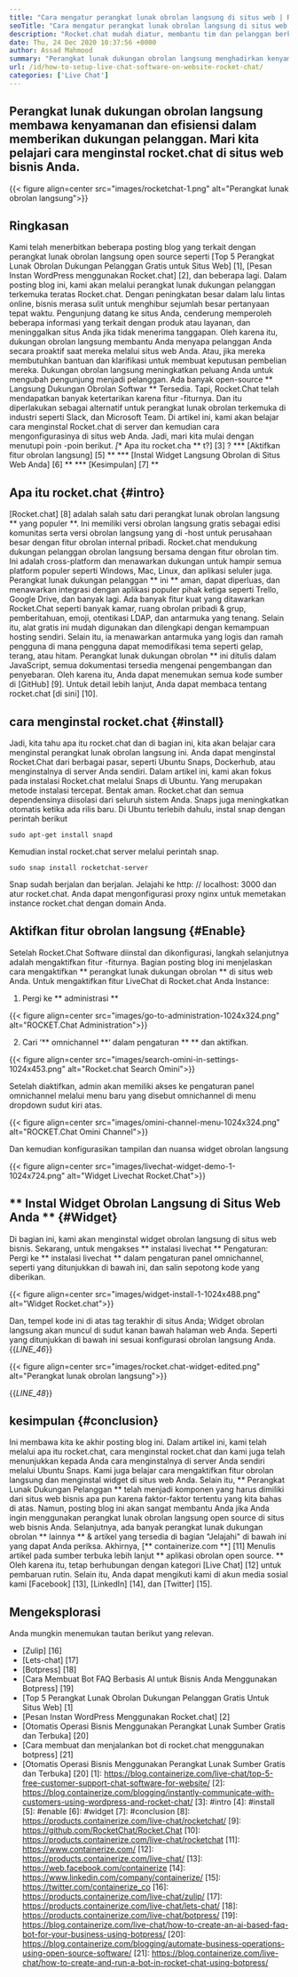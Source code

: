 ```yaml
---
title: "Cara mengatur perangkat lunak obrolan langsung di situs web | Rocket.chat" 
seoTitle: "Cara mengatur perangkat lunak obrolan langsung di situs web | Rocket.chat" 
description: "Rocket.chat mudah diatur, membantu tim dan pelanggan berkomunikasi secara efisien. Perangkat lunak obrolan langsung ini adalah open-source, cross-platform, dan hosting sendiri." 
date: Thu, 24 Dec 2020 10:37:56 +0000
author: Assad Mahmood
summary: "Perangkat lunak dukungan obrolan langsung menghadirkan kenyamanan dan efisiensi dalam memberikan dukungan pelanggan. Mari kita pelajari cara menginstal rocket.chat di situs web bisnis Anda." 
url: /id/how-to-setup-live-chat-software-on-website-rocket-chat/
categories: ['Live Chat']
---
```


## Perangkat lunak dukungan obrolan langsung membawa kenyamanan dan efisiensi dalam memberikan dukungan pelanggan. Mari kita pelajari cara menginstal rocket.chat di situs web bisnis Anda.

{{< figure align=center src="images/rocketchat-1.png" alt="Perangkat lunak obrolan langsung">}}


## Ringkasan
Kami telah menerbitkan beberapa posting blog yang terkait dengan perangkat lunak obrolan langsung open source seperti [Top 5 Perangkat Lunak Obrolan Dukungan Pelanggan Gratis untuk Situs Web] [1], [Pesan Instan WordPress menggunakan Rocket.chat] [2], dan beberapa lagi. Dalam posting blog ini, kami akan melalui perangkat lunak dukungan pelanggan terkemuka teratas Rocket.chat. Dengan peningkatan besar dalam lalu lintas online, bisnis merasa sulit untuk menghibur sejumlah besar pertanyaan tepat waktu. Pengunjung datang ke situs Anda, cenderung memperoleh beberapa informasi yang terkait dengan produk atau layanan, dan meninggalkan situs Anda jika tidak menerima tanggapan. Oleh karena itu, dukungan obrolan langsung membantu Anda menyapa pelanggan Anda secara proaktif saat mereka melalui situs web Anda. Atau, jika mereka membutuhkan bantuan dan klarifikasi untuk membuat keputusan pembelian mereka.
Dukungan obrolan langsung meningkatkan peluang Anda untuk mengubah pengunjung menjadi pelanggan. Ada banyak open-source ** Langsung Dukungan Obrolan Softwar ** Tersedia. Tapi, Rocket.Chat telah mendapatkan banyak ketertarikan karena fitur -fiturnya. Dan itu diperlakukan sebagai alternatif untuk perangkat lunak obrolan terkemuka di industri seperti Slack, dan Microsoft Team. Di artikel ini, kami akan belajar cara menginstal Rocket.chat di server dan kemudian cara mengonfigurasinya di situs web Anda. Jadi, mari kita mulai dengan menutupi poin -poin berikut.
  *[** Apa itu rocket.cha ** t?] [3]
  ?
  *** [Aktifkan fitur obrolan langsung] [5] **
  *** [Instal Widget Langsung Obrolan di Situs Web Anda] [6] **
  *** [Kesimpulan] [7] **

## Apa itu rocket.chat {#intro}
[Rocket.chat] [8] adalah salah satu dari perangkat lunak obrolan langsung ** yang populer **. Ini memiliki versi obrolan langsung gratis sebagai edisi komunitas serta versi obrolan langsung yang di -host untuk perusahaan besar dengan fitur obrolan internal pribadi. Rocket.chat mendukung dukungan pelanggan obrolan langsung bersama dengan fitur obrolan tim. Ini adalah cross-platform dan menawarkan dukungan untuk hampir semua platform populer seperti Windows, Mac, Linux, dan aplikasi seluler juga. Perangkat lunak dukungan pelanggan ** ini ** aman, dapat diperluas, dan menawarkan integrasi dengan aplikasi populer pihak ketiga seperti Trello, Google Drive, dan banyak lagi. Ada banyak fitur kuat yang ditawarkan Rocket.Chat seperti banyak kamar, ruang obrolan pribadi & grup, pemberitahuan, emoji, otentikasi LDAP, dan antarmuka yang tenang. Selain itu, alat gratis ini mudah digunakan dan dilengkapi dengan kemampuan hosting sendiri. Selain itu, ia menawarkan antarmuka yang logis dan ramah pengguna di mana pengguna dapat memodifikasi tema seperti gelap, terang, atau hitam.
Perangkat lunak dukungan obrolan ** ini ditulis dalam JavaScript, semua dokumentasi tersedia mengenai pengembangan dan penyebaran. Oleh karena itu, Anda dapat menemukan semua kode sumber di [GitHub] [9]. Untuk detail lebih lanjut, Anda dapat membaca tentang rocket.chat [di sini] [10].

## cara menginstal rocket.chat {#install}
Jadi, kita tahu apa itu rocket.chat dan di bagian ini, kita akan belajar cara menginstal perangkat lunak obrolan langsung ini. Anda dapat menginstal Rocket.Chat dari berbagai pasar, seperti Ubuntu Snaps, Dockerhub, atau menginstalnya di server Anda sendiri. Dalam artikel ini, kami akan fokus pada instalasi Rocket.chat melalui Snaps di Ubuntu. Yang merupakan metode instalasi tercepat.
Bentak aman. Rocket.chat dan semua dependensinya diisolasi dari seluruh sistem Anda. Snaps juga meningkatkan otomatis ketika ada rilis baru.
Di Ubuntu terlebih dahulu, instal snap dengan perintah berikut
```
sudo apt-get install snapd
```
Kemudian instal rocket.chat server melalui perintah snap.
```
sudo snap install rocketchat-server
```
Snap sudah berjalan dan berjalan. Jelajahi ke http: // localhost: 3000 dan atur rocket.chat. Anda dapat mengonfigurasi proxy nginx untuk memetakan instance rocket.chat dengan domain Anda.

## Aktifkan fitur obrolan langsung {#Enable}
Setelah Rocket.Chat Software diinstal dan dikonfigurasi, langkah selanjutnya adalah mengaktifkan fitur -fiturnya. Bagian posting blog ini menjelaskan cara mengaktifkan ** perangkat lunak dukungan obrolan ** di situs web Anda. Untuk mengaktifkan fitur LiveChat di Rocket.chat Anda Instance:
1. Pergi ke ** administrasi **

{{< figure align=center src="images/go-to-administration-1024x324.png" alt="ROCKET.Chat Administration">}}

2. Cari ‘** omnichannel **‘ dalam pengaturan ** ** dan aktifkan.

{{< figure align=center src="images/search-omini-in-settings-1024x453.png" alt="Rocket.chat Search Omini">}}

Setelah diaktifkan, admin akan memiliki akses ke pengaturan panel omnichannel melalui menu baru yang disebut omnichannel di menu dropdown sudut kiri atas.

{{< figure align=center src="images/omini-channel-menu-1024x324.png" alt="ROCKET.Chat Omini Channel">}}

Dan kemudian konfigurasikan tampilan dan nuansa widget obrolan langsung

{{< figure align=center src="images/livechat-widget-demo-1-1024x724.png" alt="Widget Livechat Rocket.Chat">}}


## ** Instal Widget Obrolan Langsung di Situs Web Anda ** {#Widget}
Di bagian ini, kami akan menginstal widget obrolan langsung di situs web bisnis. Sekarang, untuk mengakses ** instalasi livechat ** Pengaturan:
Pergi ke ** instalasi livechat ** dalam pengaturan panel omnichannel, seperti yang ditunjukkan di bawah ini, dan salin sepotong kode yang diberikan.

{{< figure align=center src="images/widget-install-1-1024x488.png" alt="Widget Rocket.chat">}}

Dan, tempel kode ini di atas tag terakhir di situs Anda; Widget obrolan langsung akan muncul di sudut kanan bawah halaman web Anda. Seperti yang ditunjukkan di bawah ini sesuai konfigurasi obrolan langsung Anda.
{{_LINE_46_}}

{{< figure align=center src="images/rocket.chat-widget-edited.png" alt="Perangkat lunak obrolan langsung">}}

{{_LINE_48_}}

## kesimpulan {#conclusion}
Ini membawa kita ke akhir posting blog ini. Dalam artikel ini, kami telah melalui apa itu rocket.chat, cara menginstal rocket.chat dan kami juga telah menunjukkan kepada Anda cara menginstalnya di server Anda sendiri melalui Ubuntu Snaps. Kami juga belajar cara mengaktifkan fitur obrolan langsung dan menginstal widget di situs web Anda. Selain itu, ** Perangkat Lunak Dukungan Pelanggan ** telah menjadi komponen yang harus dimiliki dari situs web bisnis apa pun karena faktor-faktor tertentu yang kita bahas di atas. Namun, posting blog ini akan sangat membantu Anda jika Anda ingin menggunakan perangkat lunak obrolan langsung open source di situs web bisnis Anda. Selanjutnya, ada banyak perangkat lunak dukungan obrolan ** lainnya ** & artikel yang tersedia di bagian "Jelajahi" di bawah ini yang dapat Anda periksa.
Akhirnya, [** containerize.com **] [11] Menulis artikel pada sumber terbuka lebih lanjut ** aplikasi obrolan open source. ** Oleh karena itu, tetap berhubungan dengan kategori [Live Chat] [12] untuk pembaruan rutin. Selain itu, Anda dapat mengikuti kami di akun media sosial kami [Facebook] [13], [LinkedIn] [14], dan [Twitter] [15].

## Mengeksplorasi
Anda mungkin menemukan tautan berikut yang relevan.
  * [Zulip] [16]
  * [Lets-chat] [17]
  * [Botpress] [18]
  * [Cara Membuat Bot FAQ Berbasis AI untuk Bisnis Anda Menggunakan Botpress] [19]
  * [Top 5 Perangkat Lunak Obrolan Dukungan Pelanggan Gratis Untuk Situs Web] [1]
  * [Pesan Instan WordPress Menggunakan Rocket.chat] [2]
  * [Otomatis Operasi Bisnis Menggunakan Perangkat Lunak Sumber Gratis dan Terbuka] [20]
  * [Cara membuat dan menjalankan bot di rocket.chat menggunakan botpress] [21]
  * [Otomatis Operasi Bisnis Menggunakan Perangkat Lunak Sumber Gratis dan Terbuka] [20]
[1]: https://blog.containerize.com/live-chat/top-5-free-customer-support-chat-software-for-website/
[2]: https://blog.containerize.com/blogging/instantly-communicate-with-customers-using-wordpress-and-rocket-chat/
[3]: #intro
[4]: #install
[5]: #enable
[6]: #widget
[7]: #conclusion
[8]: https://products.containerize.com/live-chat/rocketchat/
[9]: https://github.com/RocketChat/Rocket.Chat
[10]: https://products.containerize.com/live-chat/rocketchat
[11]: https://www.containerize.com/
[12]: https://products.containerize.com/live-chat/
[13]: https://web.facebook.com/containerize
[14]: https://www.linkedin.com/company/containerize/
[15]: https://twitter.com/containerize_co
[16]: https://products.containerize.com/live-chat/zulip/
[17]: https://products.containerize.com/live-chat/lets-chat/
[18]: https://products.containerize.com/live-chat/botpress/
[19]: https://blog.containerize.com/live-chat/how-to-create-an-ai-based-faq-bot-for-your-business-using-botpress/
[20]: https://blog.containerize.com/blogging/automate-business-operations-using-open-source-software/
[21]: https://blog.containerize.com/live-chat/how-to-create-and-run-a-bot-in-rocket-chat-using-botpress/
